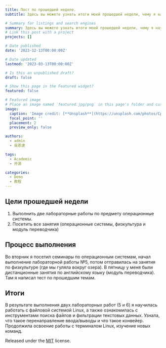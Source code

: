 ```yaml
---
title: Пост по прошедшей неделе.
subtitle: Здесь вы можете узнать итоги моей прошедшей недели, чему я научилась и над чем работал.

# Summary for listings and search engines
summary: Здесь вы можете узнать итоги моей прошедшей недели, чему я научилась и над чем работал.
# Link this post with a project
projects: []

# Date published
date: '2023-12-13T00:00:00Z'

# Date updated
lastmod: '2023-03-13T00:00:00Z'

# Is this an unpublished draft?
draft: false

# Show this page in the Featured widget?
featured: false

# Featured image
# Place an image named `featured.jpg/png` in this page's folder and customize its options here.
image:
  caption: 'Image credit: [**Unsplash**](https://unsplash.com/photos/CpkOjOcXdUY)'
  focal_point: ''
  placement: 2
  preview_only: false

authors:
  - admin
  - 吳恩達

tags:
  - Academic
  - 开源

categories:
  - Demo
  - 教程
---
```


## Цели прошедшей недели

1. Выполнить две лабораторные работы по предмету операционные системы.
2. Посетить все занятия (операционные системы, физкультура и модуль переводчика)

## Процесс выполнения

Во вторник я посетил семинары по операционным системам, начал выполнение лабораторной работы №5, потом отправилась на занятия по физкультуре (где мы гуляла вокруг озера). В пятницу у меня были дистанционные занятия по английскому языку (модуль переводчика). Там я написал тест по прошедшим темам.

## Итоги

В результате выполнения двух лабораторных работ (5 и 6) я научилась работать с файловой системой Linux, а также ознакомилась с инструментами поиска файлов и фильтрации текстовых данных. Узнала, что такое перенаправление ввода/выводы и что такое конвейер. Продолжила освоение работы с терминалом Linux, изучение новых команд.

Released under the [MIT](https://github.com/wowchemy/wowchemy-hugo-themes/blob/master/LICENSE.md) license.
